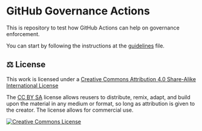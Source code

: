 # GitHub Governance Actions

This is repository to test how GitHub Actions can help on governance enforcement.

You can start by following the instructions at the [guidelines](guidelines.md) file.

## ⚖️ License

This work is licensed under a <a rel="license" href="http://creativecommons.org/licenses/by-sa/4.0/">Creative Commons Attribution 4.0 Share-Alike International License</a>

The [CC BY SA](https://creativecommons.org/licenses/by-sa/4.0/) license allows reusers to distribute, remix, adapt, and build upon the material in any medium or format, so long as attribution is given to the creator. The license allows for commercial use. 

<a rel="license" href="http://creativecommons.org/licenses/by-sa/4.0/"><img alt="Creative Commons License" style="border-width:0" src="https://i.creativecommons.org/l/by-sa/4.0/88x31.png" /></a>


